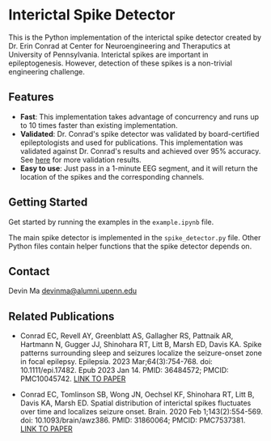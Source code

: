 # Interictal Spike Detector

This is the Python implementation of the interictal spike detector created by Dr. Erin Conrad at Center for Neuroengineering and Theraputics at University of Pennsylvania. Interictal spikes are important in epileptogenesis. However, detection of these spikes is a non-trivial engineering challenge.

## Features

- **Fast**: This implementation takes advantage of concurrency and runs up to 10 times faster than existing implementation.
- **Validated**: Dr. Conrad's spike detector was validated by board-certified epileptologists and used for publications. This implementation was validated against Dr. Conrad's results and achieved over 95% accuracy. See [here](https://docs.google.com/spreadsheets/d/1q7JXyvOPsXhUxyvjG5FM3ddy4wZExehpnZe6P8AXZXw/edit?usp=sharing) for more validation results.
- **Easy to use**: Just pass in a 1-minute EEG segment, and it will return the location of the spikes and the corresponding channels.

## Getting Started

Get started by running the examples in the `example.ipynb` file.

The main spike detector is implemented in the `spike_detector.py` file. Other Python files contain helper functions that the spike detector depends on.

## Contact

Devin Ma <devinma@alumni.upenn.edu>

## Related Publications

- Conrad EC, Revell AY, Greenblatt AS, Gallagher RS, Pattnaik AR, Hartmann N, Gugger JJ, Shinohara RT, Litt B, Marsh ED, Davis KA. Spike patterns surrounding sleep and seizures localize the seizure-onset zone in focal epilepsy. Epilepsia. 2023 Mar;64(3):754-768. doi: 10.1111/epi.17482. Epub 2023 Jan 14. PMID: 36484572; PMCID: PMC10045742. [LINK TO PAPER](https://onlinelibrary.wiley.com/doi/10.1111/epi.17482)

- Conrad EC, Tomlinson SB, Wong JN, Oechsel KF, Shinohara RT, Litt B, Davis KA, Marsh ED. Spatial distribution of interictal spikes fluctuates over time and localizes seizure onset. Brain. 2020 Feb 1;143(2):554-569. doi: 10.1093/brain/awz386. PMID: 31860064; PMCID: PMC7537381. [LINK TO PAPER](https://academic.oup.com/brain/article/143/2/554/5682483)
